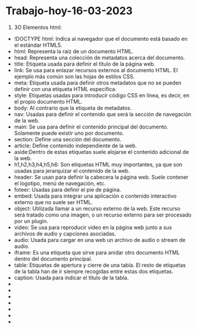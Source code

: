 # Trabajo-hoy-16-03-2023
1. 3O Elementos html:
- !DOCTYPE html: Indica al navegador que el documento está basado en el estándar HTML5.
- html: Representa la raíz de un documento HTML.
- head: Representa una colección de metadatos acerca del documento.
- title: Etiqueta usada para definir el título de la página web.
- link: Se usa para enlazar recursos externos al documento HTML. El ejemplo más común son las hojas de estilos CSS.
- meta: Etiqueta usada para definir otros metadatos que no se pueden definir con una etiqueta HTML especifica.
- style: Etiquetas usadas para introducir código CSS en línea, es decir, en el propio documento HTML.
- body: Al contrario que la etiqueta de metadatos.
- nav: Usadas para definir el contenido que será la sección de navegación de la web.
- main: Se usa para definir el contenido principal del documento. Solamente puede existir uno por documento.
- section: Define una sección del documento.
- article: Define contenido independiente de la web.
- aside:Dentro de estas etiquetas suele alojarse el contenido adicional de la web.
- h1,h2,h3,h4,h5,h6: Son etiquetas HTML muy importantes, ya que son usadas para jerarquizar el contenido de la web.
- header: Se usan para definir la cabecera la página web. Suele contener el logotipo, menú de navegación, etc.
- foteer: Usadas para definir el pie de página.
- embed: Usada para integrar una aplicación o contenido interactivo externo que no suele ser HTML. 
- object: Utilizada llamar a un recurso externo de la web. Este recurso será tratado como una imagen, o un recurso externo para ser procesado por un plugin.
- video: Se usa para reproducir video en la página web junto a sus archivos de audio y capciones asociadas.
- audio: Usada para cargar en una web un archivo de audio o stream de audio.
- iframe: Es una etiqueta que sirve para anidar otro documento HTML dentro del documento principal.
- table: Etiquetas de apertura y cierre de una tabla. El resto de etiquetas de la tabla han de ir siempre recogidas entre estas dos etiquetas.
- caption: Usada para indicar el título de la tabla.
-
-
-
-
-
-
-
